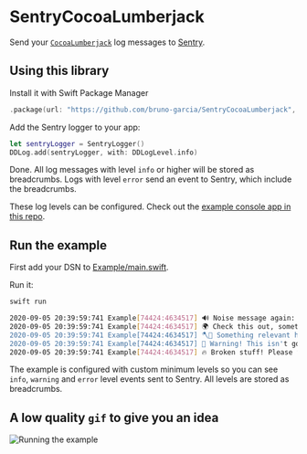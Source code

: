 # SentryCocoaLumberjack

Send your [`CocoaLumberjack`](https://github.com/CocoaLumberjack/CocoaLumberjack) log messages to [Sentry](https://sentry.io).

## Using this library

Install it with Swift Package Manager

```swift
.package(url: "https://github.com/bruno-garcia/SentryCocoaLumberjack", from: "0.0.1-alpha.2")
```

Add the Sentry logger to your app:

```swift
let sentryLogger = SentryLogger()
DDLog.add(sentryLogger, with: DDLogLevel.info)
```

Done. All log messages with level `info` or higher will be stored as breadcrumbs.
Logs with level `error` send an event to Sentry, which include the breadcrumbs.

These log levels can be configured. Check out the [example console app in this repo](Example/main.swift).

## Run the example

First add your DSN to [Example/main.swift](Example/main.swift).

Run it:

```sh
swift run

2020-09-05 20:39:59:741 Example[74424:4634517] 🔊 Noise message again: Something trivial.
2020-09-05 20:39:59:741 Example[74424:4634517] 🌍 Check this out, something's weird.
2020-09-05 20:39:59:741 Example[74424:4634517] 🪓🌴 Something relevant happened. Be aware.
2020-09-05 20:39:59:741 Example[74424:4634517] 🍁 Warning! This isn't good.
2020-09-05 20:39:59:741 Example[74424:4634517] 🔥 Broken stuff! Please fix this!
```

The example is configured with custom minimum levels so you can see `info`, `warning` and `error` level events sent to Sentry. 
All levels are stored as breadcrumbs.

## A low quality `gif` to give you an idea

![Running the example](.github/sentry-cocoalumberjack.gif)
